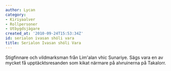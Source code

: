 ```yaml
---
author: Lycan
category:
- Kiriyaalver
- Rollpersoner
- Utbygdsjägare
created_at: '2010-09-24T15:53:34Z'
id: serialon ivasan shóli vara
title: Serialon Ivasan shóli Vara
---
```

Stigfinnare och vildmarksman från Lim'alan vhic Sunariye. Sägs vara en av mycket få upptäcktsresanden som kikat närmare på alvruinerna på Takalorr.